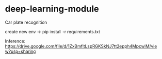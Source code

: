 # deep-learning-module
Car plate recognition

create new env -> pip install -r requirements.txt


Inference: https://drive.google.com/file/d/1ZxBmfltLspRGKSkNJ7tt2epph4MpcwiM/view?usp=sharing